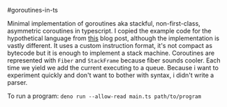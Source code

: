 #goroutines-in-ts

Minimal implementation of goroutines aka stackful, non-first-class, asymmetric
coroutines in typescript. I copied the example code for the hypothetical
language from [this](https://abhinavsarkar.net/posts/implementing-co-3/) blog
post, although the implementation is vastly different. It uses a custom
instruction format, it's not compact as bytecode but it is enough to implement a
stack machine. Coroutines are represented with `Fiber` and `StackFrame` because
fiber sounds cooler. Each time we yield we add the current executing to a queue.
Because i want to experiment quickly and don't want to bother with syntax, i
didn't write a parser.

To run a program:
`deno run --allow-read main.ts path/to/program`
